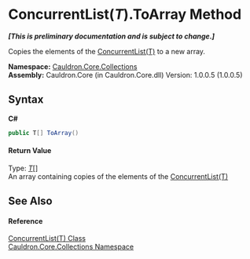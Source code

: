 # ConcurrentList(*T*).ToArray Method 
 _**\[This is preliminary documentation and is subject to change.\]**_

Copies the elements of the <a href="T_Cauldron_Core_Collections_ConcurrentList_1">ConcurrentList(T)</a> to a new array.

**Namespace:**&nbsp;<a href="N_Cauldron_Core_Collections">Cauldron.Core.Collections</a><br />**Assembly:**&nbsp;Cauldron.Core (in Cauldron.Core.dll) Version: 1.0.0.5 (1.0.0.5)

## Syntax

**C#**<br />
``` C#
public T[] ToArray()
```


#### Return Value
Type: <a href="T_Cauldron_Core_Collections_ConcurrentList_1">*T*</a>[]<br />An array containing copies of the elements of the <a href="T_Cauldron_Core_Collections_ConcurrentList_1">ConcurrentList(T)</a>

## See Also


#### Reference
<a href="T_Cauldron_Core_Collections_ConcurrentList_1">ConcurrentList(T) Class</a><br /><a href="N_Cauldron_Core_Collections">Cauldron.Core.Collections Namespace</a><br />